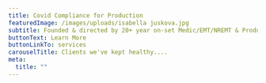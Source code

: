 ```yaml
---
title: Covid Compliance for Production
featuredImage: /images/uploads/isabella juskova.jpg
subtitle: Founded & directed by 20+ year on-set Medic/EMT/NREMT & Producer/PM
buttonText: Learn More
buttonLinkTo: services
carouselTitle: Clients we've kept healthy....
meta:
  title: ""
---
```

